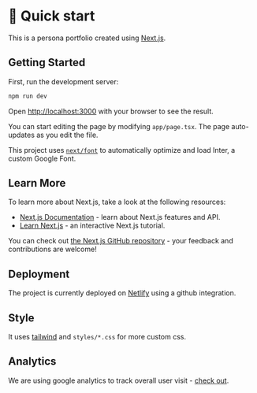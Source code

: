 # 🚀 Quick start

This is a persona portfolio created using [Next.js](https://nextjs.org/).

## Getting Started

First, run the development server:

```bash
npm run dev
```

Open [http://localhost:3000](http://localhost:3000) with your browser to see the result.

You can start editing the page by modifying `app/page.tsx`. The page auto-updates as you edit the file.

This project uses [`next/font`](https://nextjs.org/docs/basic-features/font-optimization) to automatically optimize and load Inter, a custom Google Font.

## Learn More

To learn more about Next.js, take a look at the following resources:

- [Next.js Documentation](https://nextjs.org/docs) - learn about Next.js features and API.
- [Learn Next.js](https://nextjs.org/learn) - an interactive Next.js tutorial.

You can check out [the Next.js GitHub repository](https://github.com/vercel/next.js/) - your feedback and contributions are welcome!

## Deployment

The project is currently deployed on [Netlify](https://www.netlify.com/) using a github integration.

## Style

It uses [tailwind](https://tailwindcss.com/) and `styles/*.css` for more custom css.

## Analytics

We are using google analytics to track overall user visit - [check out](https://analytics.google.com/analytics/web/?hl=de&pli=1#/p220905563/realtime/overview?params=_u..nav%3Dmaui).
